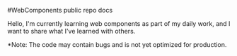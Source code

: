 #WebComponents public repo docs

Hello, I'm currently learning web components as part of my daily work, and I want to share what I've learned with others.

*Note: The code may contain bugs and is not yet optimized for production.
